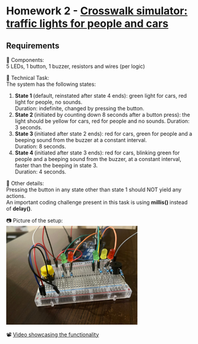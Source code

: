 # Homework 2 - [Crosswalk simulator: traffic lights for people and cars](./H2.ino)
## Requirements
:diamond_shape_with_a_dot_inside: Components:  
5 LEDs, 1 button, 1 buzzer, resistors and wires (per logic)

:diamond_shape_with_a_dot_inside: Technical Task:  
The system has the following states:
1. <b> State 1 </b>(default, reinstated after state 4 ends): green light for cars,
red light for people, no sounds.  
Duration: indefinite, changed by
pressing the button.
2. <b> State 2 </b>(initiated by counting down 8 seconds after a button press):
the light should be yellow for cars, red for people and no sounds.
Duration: 3 seconds.
3. <b>State 3 </b>(initiated after state 2 ends): red for cars, green for people
and a beeping sound from the buzzer at a constant interval.  
Duration: 8 seconds.
4. <b>State 4 </b>(initiated after state 3 ends): red for cars, blinking green
for people and a beeping sound from the buzzer, at a constant interval,
faster than the beeping in state 3.   
Duration: 4 seconds.

:large_orange_diamond: Other details:  
Pressing the button in any state other than state 1 should NOT yield any actions.  
An important coding challenge present in this task is using <b> millis() </b> instead of  <b> delay()</b>.

:camera: Picture of the setup:   
<img src="./Setup.jpeg" width=70% height=70%>
   

:film_projector: [Video showcasing the functionality](https://youtu.be/luwXsv3qJSc) 

